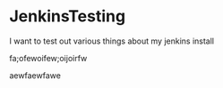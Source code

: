 # JenkinsTesting
I want to test out various things about my jenkins install

fa;ofewoifew;oijoirfw


aewfaewfawe